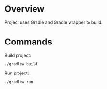 Overview
========

Project uses Gradle and Gradle wrapper to build.

Commands
========

Build project:

    ./gradlew build

Run project:

    ./gradlew run


